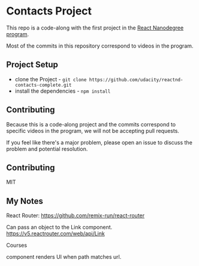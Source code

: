 # Contacts Project

This repo is a code-along with the first project in the [React Nanodegree program](https://www.udacity.com/course/react-nanodegree--nd019).

Most of the commits in this repository correspond to videos in the program.

## Project Setup

- clone the Project - `git clone https://github.com/udacity/reactnd-contacts-complete.git`
- install the dependencies - `npm install`

## Contributing

Because this is a code-along project and the commits correspond to specific videos in the program, we will not be accepting pull requests.

If you feel like there's a major problem, please open an issue to discuss the problem and potential resolution.

## Contributing

MIT

## My Notes

React Router: https://github.com/remix-run/react-router

Can pass an object to the Link component.
https://v5.reactrouter.com/web/api/Link

<Link to={{
 pathname: '/courses',
 search: '?sort=name',
 hash: '#the-hash',
 state: { fromDashboard: true }
}}>
 Courses
</Link>

<Route> component renders UI when path matches url.

